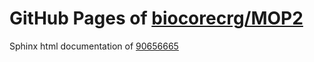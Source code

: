 GitHub Pages of [biocorecrg/MOP2](https://github.com/biocorecrg/MOP2.git)
===
Sphinx html documentation of [90656665](https://github.com/biocorecrg/MOP2/tree/90656665548e05275ccec21fcd3ceb6c86407da7)
